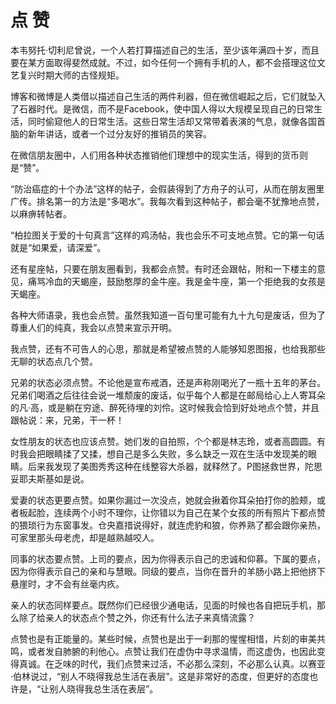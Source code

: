 # 点 赞

本韦努托·切利尼曾说，一个人若打算描述自己的生活，至少该年满四十岁，而且要在某方面取得斐然成就。不过，如今任何一个拥有手机的人，都不会搭理这位文艺复兴时期大师的古怪规矩。 

博客和微博是人类借以描述自己生活的两件利器，但在微信崛起之后，它们就坠入了石器时代。是微信，而不是Facebook，使中国人得以大规模呈现自己的日常生活，同时偷窥他人的日常生活。这些日常生活却又常带着表演的气息，就像各国首脑的新年讲话，或者一个过分友好的推销员的笑容。 

在微信朋友圈中，人们用各种状态推销他们理想中的现实生活，得到的货币则是“赞”。 

“防治癌症的十个办法”这样的帖子，会假装得到了方舟子的认可，从而在朋友圈里广传。排名第一的方法是“多喝水”。我每次看到这种帖子，都会毫不犹豫地点赞，以麻痹转帖者。 

“柏拉图关于爱的十句真言”这样的鸡汤帖，我也会乐不可支地点赞。它的第一句话就是“如果爱，请深爱”。 

还有星座帖，只要在朋友圈看到，我都会点赞。有时还会跟帖，附和一下楼主的意见，痛骂冷血的天蝎座，鼓励憨厚的金牛座。我是金牛座，第一个拒绝我的女孩是天蝎座。 

各种大师语录，我也会点赞。虽然我知道一百句里可能有九十九句是废话，但为了尊重人们的纯真，我会以点赞来宣示开明。 

我点赞，还有不可告人的心思，那就是希望被点赞的人能够知恩图报，也给我那些无聊的状态点几个赞。 

兄弟的状态必须点赞。不论他是宣布戒酒，还是声称刚喝光了一瓶十五年的茅台。兄弟们喝酒之后往往会说一堆颓废的废话，似乎每个人都是在邮局给心上人寄耳朵的凡·高，或是躺在穷途、醉死待埋的刘伶。这时候我会恰到好处地点个赞，并且跟帖说：来，兄弟，干一杯！ 

女性朋友的状态也应该点赞。她们发的自拍照，个个都是林志玲，或者高圆圆。有时我会把眼睛揉了又揉，想自己是多么失败，多么缺乏一双在生活中发现美的眼睛。后来我发现了美图秀秀这种在线整容大杀器，就释然了。P图拯救世界，陀思妥耶夫斯基如是说。 

爱妻的状态更要点赞。如果你漏过一次没点，她就会揪着你耳朵拍打你的脸颊，或者板起脸，连续两个小时不理你，让你错以为自己在某个女孩的所有照片下都点赞的猥琐行为东窗事发。仓央嘉措说得好，就连虎豹和狼，你养熟了都会跟你亲热，可家里那头母老虎，却是越熟越咬人。 

同事的状态要点赞。上司的要点，因为你得表示自己的忠诚和仰慕。下属的要点，因为你得表示自己的亲和与慧眼。同级的要点，当你在晋升的羊肠小路上把他挤下悬崖时，才不会有丝毫内疚。 

亲人的状态同样要点。既然你们已经很少通电话，见面的时候也各自把玩手机，那么除了给亲人的状态点个赞之外，你还有什么法子来真情流露？ 

点赞也是有正能量的。某些时候，点赞也是出于一刹那的惺惺相惜，片刻的审美共鸣，或者发自肺腑的利他心。点赞让我们在虚伪中寻求温情，而这虚伪，也因此变得真诚。在乏味的时代，我们点赞来过活，不必那么深刻，不必那么认真。以赛亚·伯林说过，“别人不晓得我总生活在表层”。这是非常好的态度，但更好的态度也许是，“让别人晓得我总生活在表层”。